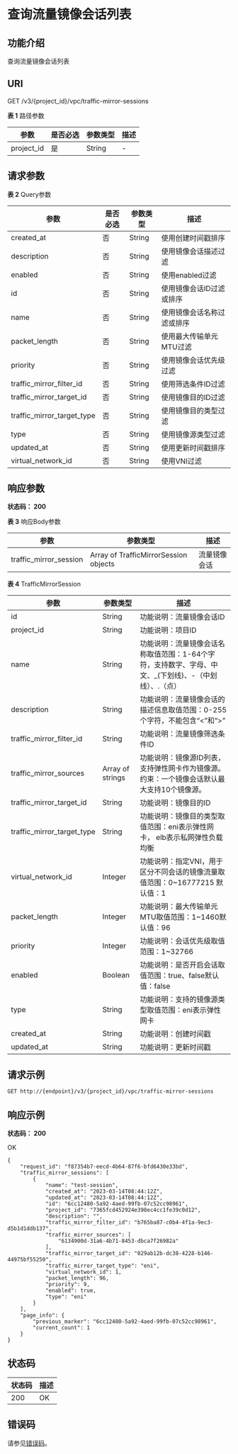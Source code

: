 # 查询流量镜像会话列表<a name="vpc_apiv3_0070"></a>

## 功能介绍<a name="section44678472402"></a>

查询流量镜像会话列表

## URI<a name="section1347214712402"></a>

GET /v3/\{project\_id\}/vpc/traffic-mirror-sessions

**表 1**  路径参数

|参数|是否必选|参数类型|描述|
|--|--|--|--|
|project_id|是|String|-|


## 请求参数<a name="section17527194710402"></a>

**表 2**  Query参数

|参数|是否必选|参数类型|描述|
|--|--|--|--|
|created_at|否|String|使用创建时间戳排序|
|description|否|String|使用镜像会话描述过滤|
|enabled|否|String|使用enabled过滤|
|id|否|String|使用镜像会话ID过滤或排序|
|name|否|String|使用镜像会话名称过滤或排序|
|packet_length|否|String|使用最大传输单元MTU过滤|
|priority|否|String|使用镜像会话优先级过滤|
|traffic_mirror_filter_id|否|String|使用筛选条件ID过滤|
|traffic_mirror_target_id|否|String|使用镜像目的ID过滤|
|traffic_mirror_target_type|否|String|使用镜像目的类型过滤|
|type|否|String|使用镜像源类型过滤|
|updated_at|否|String|使用更新时间戳排序|
|virtual_network_id|否|String|使用VNI过滤|


## 响应参数<a name="section85376479403"></a>

**状态码： 200**

**表 3**  响应Body参数

|参数|参数类型|描述|
|--|--|--|
|traffic_mirror_session|Array of TrafficMirrorSession objects|流量镜像会话|


**表 4**  TrafficMirrorSession

|参数|参数类型|描述|
|--|--|--|
|id|String|功能说明：流量镜像会话ID|
|project_id|String|功能说明：项目ID|
|name|String|功能说明：流量镜像会话名称取值范围：1-64个字符，支持数字、字母、中文、_(下划线)、-（中划线）、.（点）|
|description|String|功能说明：流量镜像会话的描述信息取值范围：0-255个字符，不能包含“<”和“>”|
|traffic_mirror_filter_id|String|功能说明：流量镜像筛选条件ID|
|traffic_mirror_sources|Array of strings|功能说明：镜像源ID列表，支持弹性网卡作为镜像源。约束：一个镜像会话默认最大支持10个镜像源。|
|traffic_mirror_target_id|String|功能说明：镜像目的ID|
|traffic_mirror_target_type|String|功能说明：镜像目的类型取值范围：eni表示弹性网卡， elb表示私网弹性负载均衡|
|virtual_network_id|Integer|功能说明：指定VNI，用于区分不同会话的镜像流量取值范围：0~16777215 默认值：1|
|packet_length|Integer|功能说明：最大传输单元MTU取值范围：1~1460默认值：96|
|priority|Integer|功能说明：会话优先级取值范围：1~32766|
|enabled|Boolean|功能说明：是否开启会话取值范围：true、false默认值：false|
|type|String|功能说明：支持的镜像源类型取值范围：eni表示弹性网卡|
|created_at|String|功能说明：创建时间戳|
|updated_at|String|功能说明：更新时间戳|


## 请求示例<a name="section281444744019"></a>

```
GET http://{endpoint}/v3/{project_id}/vpc/traffic-mirror-sessions
```

## 响应示例<a name="section48231247164012"></a>

**状态码： 200**

OK

```
{
    "request_id": "f87354b7-eecd-4b64-87f6-bfd6430e33bd",
    "traffic_mirror_sessions": [
        {
            "name": "test-session",
            "created_at": "2023-03-14T08:44:12Z",
            "updated_at": "2023-03-14T08:44:12Z",
            "id": "6cc12480-5a92-4aed-99fb-07c52cc98961",
            "project_id": "7365fcd452924e398ec4cc1fe39c0d12",
            "description": "",
            "traffic_mirror_filter_id": "b765ba87-c0b4-4f1a-9ec3-d5b1d1ddb137",
            "traffic_mirror_sources": [
                "6134900d-31a6-4b71-8453-dbca7f26982a"
            ],
            "traffic_mirror_target_id": "029ab12b-dc38-4228-b146-44975bf55250",
            "traffic_mirror_target_type": "eni",
            "virtual_network_id": 1,
            "packet_length": 96,
            "priority": 9,
            "enabled": true,
            "type": "eni"
        }
    ],
    "page_info": {
        "previous_marker": "6cc12480-5a92-4aed-99fb-07c52cc98961",
        "current_count": 1
    }
}
```

## 状态码<a name="section178331647134017"></a>

|状态码|描述|
|--|--|
|200|OK|


## 错误码<a name="section48611447164018"></a>

请参见[错误码](错误码.md)。

